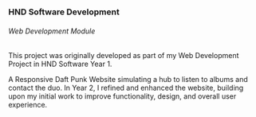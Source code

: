 ### HND Software Development  
###### Web Development Module 

This project was originally developed as part of my Web Development Project in HND Software Year 1.   
       
A Responsive Daft Punk Website simulating a hub to listen to albums and contact the duo. In Year 2, I refined and enhanced the website, building upon my initial work to improve functionality, design, and overall user experience.  
